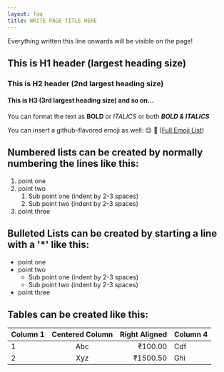 ```yaml
---
layout: faq
title: WRITE PAGE TITLE HERE
---
```


Everything written this line onwards will be visible on the page!

## This is H1 header (largest heading size)

### This is H2 header (2nd largest heading size)

#### This is H3 (3rd largest heading size) and so on...

You can format the text as **BOLD** or _ITALICS_ or both ***BOLD & ITALICS***

You can insert a github-flavored emoji as well: :blush: :raising_hand: ([Full Emoji List](https://gist.github.com/rxaviers/7360908))


## Numbered lists can be created by normally numbering the lines like this:
1. point one
2. point two
   1. Sub point one (indent by 2-3 spaces)
   2. Sub point two (indent by 2-3 spaces)
3. point three


## Bulleted Lists can be created by starting a line with a '*' like this:
* point one
* point two
  * Sub point one (indent by 2-3 spaces)
  * Sub point two (indent by 2-3 spaces)
* point three


## Tables can be created like this:

| Column 1 | Centered Column | Right Aligned | Column 4 |
|----------|:---------------:|--------------:|----------|
| 1        |       Abc       |       ₹100.00 | Cdf      |
| 2        |       Xyz       |      ₹1500.50 | Ghi      |

